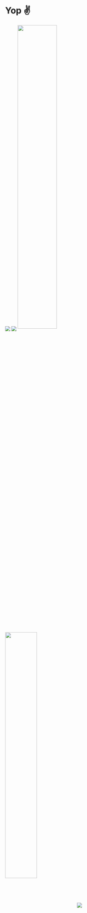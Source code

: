 # Yop ✌


<img align="center" src="https://github-readme-stats.vercel.app/api?username=4samsamAC&show_icons=true&theme=midnight-purple&count_private=true"/>
<img align="center" src="https://github-readme-stats.vercel.app/api/top-langs/?username=4samsamAC&layout=compact&theme=midnight-purple&count_private=true"/>
<img align="center" width="50%" height="50%" src="https://wakatime.com/share/@05e9693c-ae09-4eda-80e1-420e9727a814/f675ff5b-70ee-4dc6-b972-368f116cec7b.svg"/>
<a href="https://dsc.bio/4samsamac"><img align="center" width="45%" height="45%"  src="https://discord.c99.nl/widget/theme-2/581625633830993961.png"/></a>
<img align="center" src="https://github-profile-trophy.vercel.app/?username=4samsamAC&theme=onedark"/>
